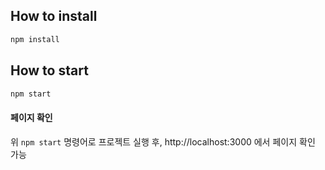 ## How to install
```bash
npm install
```

## How to start
```bash
npm start
```

#### 페이지 확인
위 `npm start` 명령어로 프로젝트 실행 후, 
http://localhost:3000 에서 페이지 확인 가능

